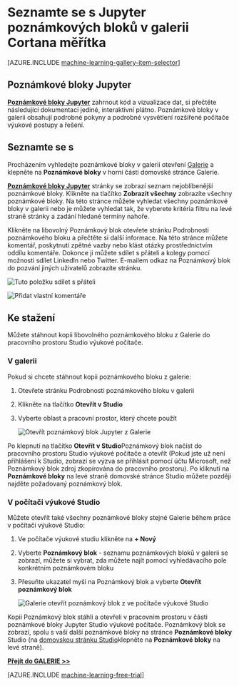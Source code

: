 <properties
    pageTitle="Poznámkové bloky Cortana Intelligence Galerie Jupyter | Microsoft Azure"
    description="Seznamte se s Jupyter poznámkových bloků v galerii Intelligence Cortana."
    services="machine-learning"
    documentationCenter=""
    authors="garyericson"
    manager="jhubbard"
    editor="cgronlun"/>

<tags
    ms.service="machine-learning"
    ms.workload="data-services"
    ms.tgt_pltfrm="na"
    ms.devlang="na"
    ms.topic="article"
    ms.date="10/13/2016"
    ms.author="roopalik;garye"/>


# <a name="discover-jupyter-notebooks-in-the-cortana-intelligence-gallery"></a>Seznamte se s Jupyter poznámkových bloků v galerii Cortana měřítka

[AZURE.INCLUDE [machine-learning-gallery-item-selector](../../includes/machine-learning-gallery-item-selector.md)]

## <a name="jupyter-notebooks"></a>Poznámkové bloky Jupyter

**[Poznámkové bloky Jupyter](https://gallery.cortanaintelligence.com/notebooks)** zahrnout kód a vizualizace dat, si přečtěte následující dokumentaci jediné, interaktivní plátno.
Poznámkové bloky v galerii obsahují podrobné pokyny a podrobné vysvětlení rozšířené počítače výukové postupy a řešení.

## <a name="discover"></a>Seznamte se s

  Procházením vyhledejte poznámkové bloky v galerii otevření [Galerie](http://gallery.cortanaintelligence.com) a klepněte na **Poznámkové bloky** 
 v horní části domovské stránce Galerie.

 **[Poznámkové bloky Jupyter](https://gallery.cortanaintelligence.com/notebooks)** 
 stránky se zobrazí seznam nejoblíbenější poznámkové bloky.
Klikněte na tlačítko **Zobrazit všechny** zobrazíte všechny poznámkové bloky.
Na této stránce můžete vyhledat všechny poznámkové bloky v galerii nebo je můžete vyhledat tak, že vyberete kritéria filtru na levé straně stránky a zadání hledané termíny nahoře.

 Klikněte na libovolný Poznámkový blok otevřete stránku Podrobnosti poznámkového bloku a přečtěte si další informace. Na této stránce můžete komentář, poskytnutí zpětné vazby nebo klást otázky prostřednictvím oddílu komentáře. Dokonce ji můžete sdílet s přáteli a kolegy pomocí možnosti sdílet LinkedIn nebo Twitter. E-mailem odkaz na Poznámkový blok do pozvání jiných uživatelů zobrazíte stránku.

![Tuto položku sdílet s přáteli](media\machine-learning-gallery-how-to-use-contribute-publish\share-links.png)

![Přidat vlastní komentáře](media\machine-learning-gallery-how-to-use-contribute-publish\comments.png)

## <a name="download"></a>Ke stažení

Můžete stáhnout kopii libovolného poznámkového bloku z Galerie do pracovního prostoru Studio výukové počítače.

### <a name="from-the-gallery"></a>V galerii

Pokud si chcete stáhnout kopii poznámkového bloku z galerie:

1. Otevřete stránku Podrobnosti poznámkového bloku v galerii

2. Klikněte na tlačítko **Otevřít v Studio**

3. Vyberte oblast a pracovní prostor, který chcete použít

    ![Otevřít poznámkový blok Jupyter z Galerie](media\machine-learning-gallery-jupyter-notebooks\open-notebook-from-gallery.png)

Po klepnutí na tlačítko **Otevřít v Studio**Poznámkový blok načíst do pracovního prostoru Studio výukové počítače a otevřít (Pokud jste už není přihlášení k Studio, zobrazí se výzva se přihlásit pomocí účtu Microsoft, než Poznámkový blok zdroj zkopírována do pracovního prostoru). Po kliknutí na **Poznámkové bloky** na levé straně domovské stránce Studio můžete později najděte požadovaný poznámkový blok.


### <a name="in-machine-learning-studio"></a>V počítači výukové Studio

Můžete otevřít také všechny poznámkové bloky stejné Galerie během práce v počítači výukové Studio:

1. Ve počítače výukové studiu klikněte na **+ Nový**

2. Vyberte **Poznámkový blok** - seznamu poznámkových bloků v galerii se zobrazí, můžete si vybrat, zda můžete najít pomocí vyhledávacího pole konkrétním poznámkovém bloku

3. Přesuňte ukazatel myši na Poznámkový blok a vyberte **Otevřít poznámkový blok**

    ![Galerie otevřít poznámkový blok z ve počítače výukové Studio](media\machine-learning-gallery-jupyter-notebooks\open-notebook-from-studio.png)

Kopii Poznámkový blok stáhli a otevřeli v pracovním prostoru v části poznámkové bloky Jupyter Studio výukové počítače.
Poznámkový blok se zobrazí, spolu s vaší další poznámkové bloky na stránce **Poznámkové bloky** Studio (na [domovskou stránku Studio](https://studio.azureml.net/)klepněte na **Poznámkové bloky** na levé straně).


**[Přejít do GALERIE >>](http://gallery.cortanaintelligence.com)**

[AZURE.INCLUDE [machine-learning-free-trial](../../includes/machine-learning-free-trial.md)]

